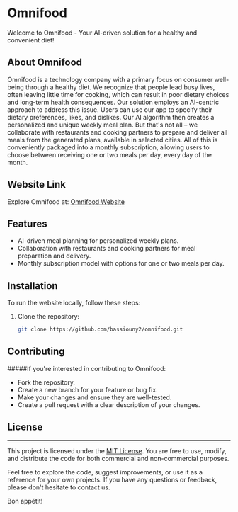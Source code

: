 # Omnifood

Welcome to Omnifood - Your AI-driven solution for a healthy and convenient diet!

## About Omnifood

Omnifood is a technology company with a primary focus on consumer well-being through a healthy diet. We recognize that people lead busy lives, often leaving little time for cooking, which can result in poor dietary choices and long-term health consequences. Our solution employs an AI-centric approach to address this issue. Users can use our app to specify their dietary preferences, likes, and dislikes. Our AI algorithm then creates a personalized and unique weekly meal plan. But that's not all – we collaborate with restaurants and cooking partners to prepare and deliver all meals from the generated plans, available in selected cities. All of this is conveniently packaged into a monthly subscription, allowing users to choose between receiving one or two meals per day, every day of the month.

## Website Link

Explore Omnifood at: [Omnifood Website](https://bassiouny2.github.io/omnifood/)

## Features

- AI-driven meal planning for personalized weekly plans.
- Collaboration with restaurants and cooking partners for meal preparation and delivery.
- Monthly subscription model with options for one or two meals per day.

## Installation

To run the website locally, follow these steps:

1. Clone the repository:
   ```bash
   git clone https://github.com/bassiouny2/omnifood.git
## Contributing
#####If you're interested in contributing to Omnifood:

- Fork the repository.
- Create a new branch for your feature or bug fix.
- Make your changes and ensure they are well-tested.
- Create a pull request with a clear description of your changes.

## License
-------

This project is licensed under the [MIT License](LICENSE.md). You are free to use, modify, and distribute the code for both commercial and non-commercial purposes.

Feel free to explore the code, suggest improvements, or use it as a reference for your own projects. If you have any questions or feedback, please don't hesitate to contact us.

Bon appétit!
